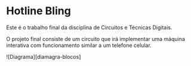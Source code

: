 # Hotline Bling

<p> Este é o trabalho final da disciplina de Circuitos e Técnicas Digitais.</p>
<p> O projeto final consiste de um circuito que irá implementar uma máquina interativa com funcionamento similar a um telefone celular. </p>

![Diagrama][diamagra-blocos]

[diagrama-blocos]: https://raw.githubusercontent.com/guifrrs/Hotline-Bling/master/blocos.png?token=AP62K-wPb4N-qW78g7FZHpRYMhQ3q6vqks5XXLRpwA%3D%3D
